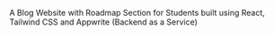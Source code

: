 A Blog Website with Roadmap Section for Students built using React, Tailwind CSS and Appwrite (Backend as a Service)
